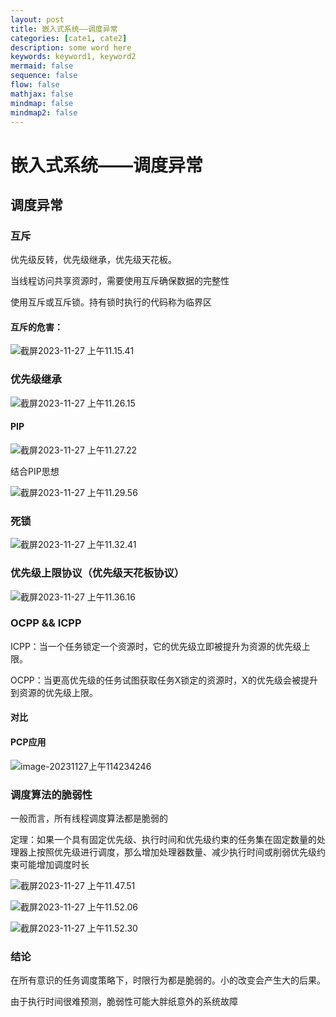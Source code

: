```yaml
---
layout: post
title: 嵌入式系统——调度异常
categories: [cate1, cate2]
description: some word here
keywords: keyword1, keyword2
mermaid: false
sequence: false
flow: false
mathjax: false
mindmap: false
mindmap2: false
---
```


# 嵌入式系统——调度异常

## 调度异常

### 互斥

优先级反转，优先级继承，优先级天花板。

当线程访问共享资源时，需要使用互斥确保数据的完整性

使用互斥或互斥锁。持有锁时执行的代码称为临界区

#### 互斥的危害：

![截屏2023-11-27 上午11.15.41](https://github.com/ShadowOnYOU/images/blob/main/test202311271115758.png?raw=true)

### 优先级继承

![截屏2023-11-27 上午11.26.15](https://github.com/ShadowOnYOU/images/blob/main/test202311271126745.png?raw=true)

#### PIP

![截屏2023-11-27 上午11.27.22](https://github.com/ShadowOnYOU/images/blob/main/test202311271127913.png?raw=true)

结合PIP思想

![截屏2023-11-27 上午11.29.56](https://github.com/ShadowOnYOU/images/blob/main/test202311271129012.png?raw=true)

### 死锁

![截屏2023-11-27 上午11.32.41](https://github.com/ShadowOnYOU/images/blob/main/test202311271132745.png?raw=true)

### 优先级上限协议（优先级天花板协议）

![截屏2023-11-27 上午11.36.16](https://github.com/ShadowOnYOU/images/blob/main/test202311271136261.png?raw=true)

### OCPP && ICPP

ICPP：当一个任务锁定一个资源时，它的优先级立即被提升为资源的优先级上限。

OCPP：当更高优先级的任务试图获取任务X锁定的资源时，X的优先级会被提升到资源的优先级上限。

#### 对比

#### PCP应用

![image-20231127上午114234246](https://github.com/ShadowOnYOU/images/blob/main/test202311271142266.png?raw=true)

### 调度算法的脆弱性

一般而言，所有线程调度算法都是脆弱的

定理：如果一个具有固定优先级、执行时间和优先级约束的任务集在固定数量的处理器上按照优先级进行调度，那么增加处理器数量、减少执行时间或削弱优先级约束可能增加调度时长

![截屏2023-11-27 上午11.47.51](https://github.com/ShadowOnYOU/images/blob/main/test202311271147013.png?raw=true)

![截屏2023-11-27 上午11.52.06](https://github.com/ShadowOnYOU/images/blob/main/test202311271152051.png?raw=true)

![截屏2023-11-27 上午11.52.30](https://github.com/ShadowOnYOU/images/blob/main/test202311271152641.png?raw=true)

### 结论

在所有意识的任务调度策略下，时限行为都是脆弱的。小的改变会产生大的后果。

由于执行时间很难预测，脆弱性可能大胖纸意外的系统故障

